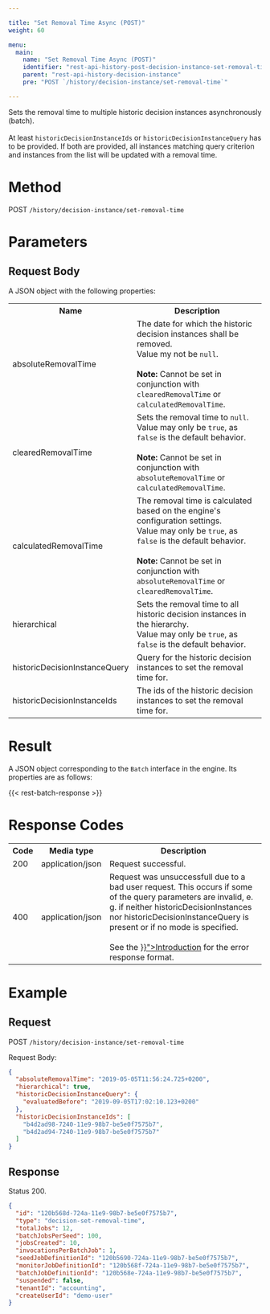 ```yaml
---

title: "Set Removal Time Async (POST)"
weight: 60

menu:
  main:
    name: "Set Removal Time Async (POST)"
    identifier: "rest-api-history-post-decision-instance-set-removal-time"
    parent: "rest-api-history-decision-instance"
    pre: "POST `/history/decision-instance/set-removal-time`"

---
```


Sets the removal time to multiple historic decision instances asynchronously (batch).<br><br>
At least `historicDecisionInstanceIds` or `historicDecisionInstanceQuery` has to be provided. If both are provided, 
all instances matching query criterion and instances from the list will be updated with a removal time.

# Method

POST `/history/decision-instance/set-removal-time`


# Parameters

## Request Body

A JSON object with the following properties:

<table class="table table-striped">
  <tr>
    <th>Name</th>
    <th>Description</th>
  </tr>
  <tr>
    <td>absoluteRemovalTime</td>
    <td>
      The date for which the historic decision instances shall be removed. <br>Value my not be <code>null</code>.<br><br>
      <strong>Note:</strong> Cannot be set in conjunction with <code>clearedRemovalTime</code> or <code>calculatedRemovalTime</code>.
    </td>
  </tr>
  <tr>
    <td>clearedRemovalTime</td>
    <td>
      Sets the removal time to <code>null</code>. <br>Value may only be <code>true</code>, as <code>false</code> is the default behavior.<br><br>
      <strong>Note:</strong> Cannot be set in conjunction with <code>absoluteRemovalTime</code> or <code>calculatedRemovalTime</code>.
    </td>
  </tr>
  <tr>
    <td>calculatedRemovalTime</td>
    <td>
      The removal time is calculated based on the engine's configuration settings. <br>Value may only be <code>true</code>, as <code>false</code> is the default behavior.<br><br>
      <strong>Note:</strong> Cannot be set in conjunction with <code>absoluteRemovalTime</code> or <code>clearedRemovalTime</code>.
    </td>
  </tr>
  <tr>
    <td>hierarchical</td>
    <td>Sets the removal time to all historic decision instances in the hierarchy. <br>Value may only be <code>true</code>, as <code>false</code> is the default behavior.</td>
  </tr>
  <tr>
    <td>historicDecisionInstanceQuery</td>
    <td>Query for the historic decision instances to set the removal time for.</td>
  </tr>
  <tr>
    <td>historicDecisionInstanceIds</td>
    <td>The ids of the historic decision instances to set the removal time for.</td>
  </tr>
</table>

# Result

A JSON object corresponding to the `Batch` interface in the engine. Its
properties are as follows:

{{< rest-batch-response >}}

# Response Codes

<table class="table table-striped">
  <tr>
    <th>Code</th>
    <th>Media type</th>
    <th>Description</th>
  </tr>
  <tr>
    <td>200</td>
    <td>application/json</td>
    <td>Request successful.</td>
  </tr>
  <tr>
    <td>400</td>
    <td>application/json</td>
    <td>
      Request was unsuccessfull due to a bad user request. This occurs if some of the query parameters are invalid, e. g. if neither historicDecisionInstances nor historicDecisionInstanceQuery is present or if no mode is specified. <br><br>
      See the <a href="../../reference/rest/overview/_index.md#error-handling" >}}">Introduction</a> for the error response format.
    </td>
  </tr>
</table>


# Example

## Request

POST `/history/decision-instance/set-removal-time`

Request Body:

```json
{
  "absoluteRemovalTime": "2019-05-05T11:56:24.725+0200",
  "hierarchical": true,
  "historicDecisionInstanceQuery": {
    "evaluatedBefore": "2019-09-05T17:02:10.123+0200"
  },
  "historicDecisionInstanceIds": [ 
    "b4d2ad98-7240-11e9-98b7-be5e0f7575b7",
    "b4d2ad94-7240-11e9-98b7-be5e0f7575b7"
  ]
}
```

## Response

Status 200.

```json
{
  "id": "120b568d-724a-11e9-98b7-be5e0f7575b7",
  "type": "decision-set-removal-time",
  "totalJobs": 12,
  "batchJobsPerSeed": 100,
  "jobsCreated": 10,
  "invocationsPerBatchJob": 1,
  "seedJobDefinitionId": "120b5690-724a-11e9-98b7-be5e0f7575b7",
  "monitorJobDefinitionId": "120b568f-724a-11e9-98b7-be5e0f7575b7",
  "batchJobDefinitionId": "120b568e-724a-11e9-98b7-be5e0f7575b7",
  "suspended": false,
  "tenantId": "accounting",
  "createUserId": "demo-user"
}
```
